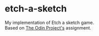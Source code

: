 # etch-a-sketch

My implementation of Etch a sketch game.  
Based on [The Odin Project's](https://www.theodinproject.com/paths/foundations/courses/foundations/lessons/etch-a-sketch-project) assignment.
